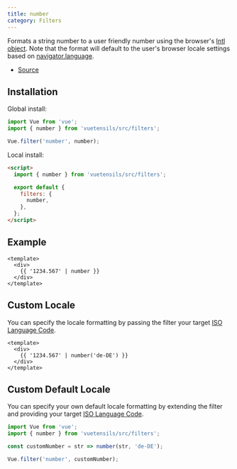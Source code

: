 ```yaml
---
title: number
category: Filters
---
```


Formats a string number to a user friendly number using the browser's [Intl object](https://developer.mozilla.org/en-US/docs/Web/JavaScript/Reference/Global_Objects/Intl). Note that the format will default to the user's browser locale settings based on [navigator.language](https://developer.mozilla.org/en-US/docs/Web/API/NavigatorLanguage/language).

- [Source](https://github.com/AustinGil/vuetensils/blob/master/src/filters/index.js)

## Installation

Global install:

```js
import Vue from 'vue';
import { number } from 'vuetensils/src/filters';

Vue.filter('number', number);
```

Local install:

```html
<script>
  import { number } from 'vuetensils/src/filters';

  export default {
    filters: {
      number,
    },
  };
</script>
```

## Example

```vue live
<template>
  <div>
    {{ '1234.567' | number }}
  </div>
</template>
```

## Custom Locale

You can specify the locale formatting by passing the filter your target [ISO Language Code](http://www.lingoes.net/en/translator/langcode.htm).

```vue live
<template>
  <div>
    {{ '1234.567' | number('de-DE') }}
  </div>
</template>
```

## Custom Default Locale

You can specify your own default locale formatting by extending the filter and providing your target [ISO Language Code](http://www.lingoes.net/en/translator/langcode.htm).

```js
import Vue from 'vue';
import { number } from 'vuetensils/src/filters';

const customNumber = str => number(str, 'de-DE');

Vue.filter('number', customNumber);
```
